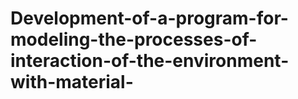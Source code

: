 # Development-of-a-program-for-modeling-the-processes-of-interaction-of-the-environment-with-material-